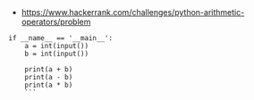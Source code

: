 ## 
- https://www.hackerrank.com/challenges/python-arithmetic-operators/problem
```
if __name__ == '__main__':
    a = int(input())
    b = int(input())
    
    print(a + b)
    print(a - b)
    print(a * b)
    ```